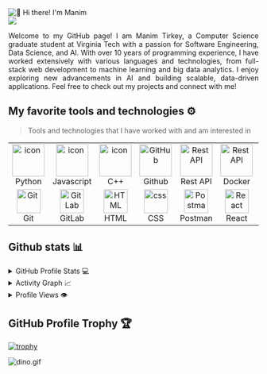 <!--
**manimtirkey2000/manimtirkey2000** is a ✨ _special_ ✨ repository because its `README.md` (this file) appears on your GitHub profile.

Here are some ideas to get you started:

- 🔭 I’m currently working on ...
- 🌱 I’m currently learning ...
- 👯 I’m looking to collaborate on ...
- 🤔 I’m looking for help with ...
- 💬 Ask me about ...
- 📫 How to reach me: ...
- 😄 Pronouns: ...
- ⚡ Fun fact: ...
-->

<img src="https://raw.githubusercontent.com/manimtirkey2000/manimtirkey2000/main/👋 Hi there! I'm Manim.gif" alt="👋 Hi there! I'm Manim" title="👋 Hi there! I'm Manim"/>
<div align="justify">

<a href="https://www.linkedin.com/in/manim-tirkey/">
<img src="https://img.shields.io/badge/Linkedin-%231DA1F2.svg?style=for-the-badge&logo=Linkedin&logoColor=white">
</a>
<p></p>
<p align="justify">
Welcome to my GitHub page! I am Manim Tirkey, a Computer Science graduate student at Virginia Tech with a passion for Software Engineering, Data Science, and AI. With over 10 years of programming experience, I have worked extensively with various languages and technologies, from full-stack web development to machine learning and big data analytics. I enjoy exploring new advancements in AI and building scalable, data-driven applications. Feel free to check out my projects and connect with me!
</p>

## My favorite tools and technologies ⚙️

> Tools and technologies that I have worked with and am interested in

<table>
  <tr>
    <td align="center" width="96">
      <a href="#macropower-tech">
        <img src="https://techstack-generator.vercel.app/python-icon.svg" alt="icon" width="65" height="65" />
      </a>
      <br>Python
    </td>
    <td align="center" width="96">
        <img src="https://techstack-generator.vercel.app/js-icon.svg" alt="icon" width="65" height="65" />
      <br>Javascript
    </td>
    <td align="center" width="96">
        <img src="https://techstack-generator.vercel.app/cpp-icon.svg" alt="icon" width="65" height="65" />
      <br>C++
    </td>
       <td align="center" width="96">
        <img src="https://techstack-generator.vercel.app/github-icon.svg" width="65" height="65" alt="GitHub" />
      <br>Github
    </td>
          <td align="center" width="96">
        <img src="https://techstack-generator.vercel.app/restapi-icon.svg" width="65" height="65" alt="Rest API" />
      <br>Rest API
    </td>
          <td align="center" width="96">
        <img src="https://techstack-generator.vercel.app/docker-icon.svg" width="65" height="65" alt="Rest API" />
      <br>Docker
    </td>
  </tr>
   <tr>
    <td align="center" width="96">
        <img src="https://skillicons.dev/icons?i=git" width="48" height="48" alt="Git" />
      <br>Git
    </td>
    <td align="center"  width="96">
        <img src="https://skillicons.dev/icons?i=gitlab" width="48" height="48" alt="GitLab" />
      <br>GitLab
    </td>
    <td align="center"  width="96">
        <img src="https://skillicons.dev/icons?i=html" width="48" height="48" alt="HTML" />
      <br>HTML
    </td>
    <td align="center" width="96">
        <img src="https://skillicons.dev/icons?i=css" width="48" height="48" alt="css" />
      <br>CSS
    </td>
     <td align="center" width="96">
        <img src="https://skillicons.dev/icons?i=postman" width="48" height="48" alt="Postman" />
      <br>Postman
    </td>
     <td align="center" width="96">
        <img src="https://skillicons.dev/icons?i=react" width="48" height="48" alt="React" />
      <br>React
    </td>

  <td align="center" width="96">
        <img src="https://skillicons.dev/icons?i=tensorflow" width="48" height="48" alt="Tensorflow" />
      <br>Tensorflow
    </td>
 
  <td align="center" width="96">
        <img src="https://skillicons.dev/icons?i=pytorch" width="48" height="48" alt="Pytorch" />
      <br>Pytorch
    </td>

  <td align="center" width="96">
        <img src="https://skillicons.dev/icons?i=jest" width="48" height="48" alt="Jest" />
      <br>Jest
    </td>

  <td align="center" width="96">
        <img src="https://skillicons.dev/icons?i=jenkins" width="48" height="48" alt="Jenkins" />
      <br>Jenkins
    </td>

  <td align="center" width="96">
        <img src="https://skillicons.dev/icons?i=idea" width="48" height="48" alt="IDEA" />
      <br>IDEA
    </td>
  </tr>
</table>


 ## Github stats 📊
  
  <details>
    <summary>GitHub Profile Stats 💻</summary>
    <br/>
      <a href="https://github.com/anuraghazra/github-readme-stats"><img alt="manimtirkey2000's Github Stats" src="https://github-readme-stats.vercel.app/api/?username=manimtirkey2000&show_icons=true&count_private=true&theme=default&hide_border=true&bg_color=fff&title_color=00E676&icon_color=00E676" height="192px"/></a>
    <a href="https://github.com/anuraghazra/github-readme-stats"><img alt="manimtirkey2000's Top Languages" src="https://github-readme-stats.vercel.app/api/top-langs/?username=manimtirkey2000&langs_count=8&layout=compact&theme=default&hide_border=true&bg_color=fff&title_color=000&icon_color=000&hide=Jupyter%20Notebook" height="192px"/></a>
    <br/>
  </details>
  
  <details>
    <summary>Activity Graph 📈</summary>
    <br/>
  
  [![Ashutosh's github activity graph](https://github-readme-activity-graph.vercel.app/graph?username=manimtirkey2000&bg_color=ffffff&color=000000&line=04e61b&point=403d3d&area=true&hide_border=true)](https://github.com/ashutosh00710/github-readme-activity-graph)
  
  </details>
  
  
  <details>
    <summary>Profile Views 👁️</summary>
    <br/>
    <img src="https://komarev.com/ghpvc/?username=manimtirkey2000&label=PROFILE+VIEWS&style=for-the-badge&color=brightgreen">
  
  </details>


 ## GitHub Profile Trophy 🏆

[![trophy](https://github-profile-trophy.vercel.app/?username=manimtirkey2000&row=1&margin-w=40)](https://github.com/ryo-ma/github-profile-trophy)

<img data-target="animated-image.replacedImage" alt="dino.gif" class="AnimatedImagePlayer-animatedImage" src="https://github.com/saadeghi/saadeghi/raw/master/dino.gif" style="display: block; opacity: 1;">

